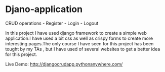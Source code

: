 # Djano-application
CRUD operations - Register - Login - Logout

In this project I have used django framework to create a simple web application.I have used a bit css as well as crispy forms to create more interesting pages.The only course I have seen for this project has been tought by my TAs , but I have used of several websites to get a better idea for this project.

Live Demo:
http://djangocrudapp.pythonanywhere.com/
